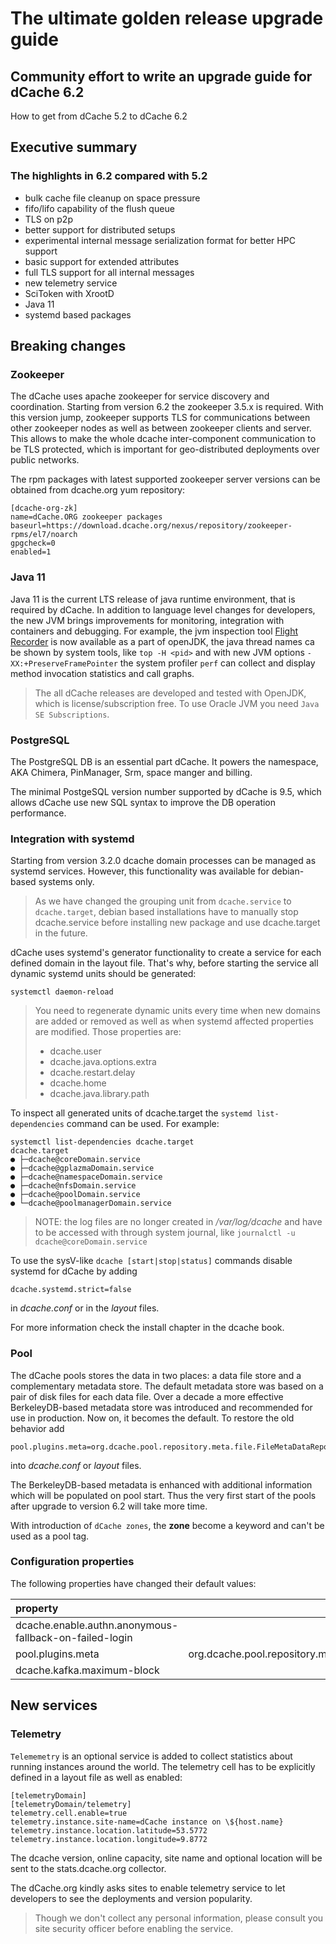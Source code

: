# The ultimate golden release upgrade guide

## Community effort to write an upgrade guide for dCache 6.2

How to get from dCache 5.2 to dCache 6.2

## Executive summary

### The highlights in 6.2 compared with 5.2

- bulk cache file cleanup on space pressure
- fifo/lifo capability of the flush queue
- TLS on p2p
- better support for distributed setups
- experimental internal message serialization format for better HPC support
- basic support for extended attributes
- full TLS support for all internal messages
- new telemetry service
- SciToken with XrootD
- Java 11
- systemd based packages

## Breaking changes

### Zookeeper

The dCache uses apache zookeeper for service discovery and coordination. Starting from version 6.2 the zookeeper 3.5.x is required. With this version jump, zookeeper supports TLS for communications between other zookeeper nodes as well as between zookeeper clients and server. This allows to make the whole dcache inter-component communication to be TLS protected, which is important for geo-distributed deployments over public networks.

The rpm packages with latest supported zookeeper server versions can be obtained from dcache.org yum repository:

```
[dcache-org-zk]
name=dCache.ORG zookeeper packages
baseurl=https://download.dcache.org/nexus/repository/zookeeper-rpms/el7/noarch
gpgcheck=0
enabled=1
```

### Java 11

Java 11 is the current LTS release of java runtime environment, that is required by dCache. In addition to language level changes for developers, the new JVM brings improvements for monitoring, integration with containers and debugging. For example, the jvm inspection tool [Flight Recorder](https://jdk.java.net/jmc/) is now available as a part of openJDK, the java thread names ca be shown by system tools, like `top -H <pid>` and with new JVM options `-XX:+PreserveFramePointer` the system profiler `perf` can collect and display method invocation statistics and call graphs.

>The all dCache releases are developed and tested with OpenJDK, which is license/subscription free. To use Oracle JVM you need `Java SE Subscriptions`.

### PostgreSQL

The PostgreSQL DB is an essential part dCache. It powers the namespace, AKA Chimera, PinManager, Srm, space manger and billing.

The minimal PostgeSQL version number supported by dCache is 9.5, which allows dCache use new SQL syntax to improve the DB operation performance.

### Integration with systemd

Starting from version 3.2.0 dcache domain processes can be managed as systemd services. However, this functionality was available for debian-based systems only.

> As we have changed the grouping unit from `dcache.service` to `dcache.target`, debian based installations have to manually stop dcache.service before installing new package and use dcache.target in the future.

dCache uses systemd's generator functionality to create a service for each defined domain in the layout file. That's why, before starting the service all dynamic systemd units should be generated:

```
systemctl daemon-reload
```

> You need to regenerate dynamic units every time when new domains are added or removed as well as when systemd affected properties are modified. Those properties are:
> - dcache.user
> - dcache.java.options.extra
> - dcache.restart.delay
> - dcache.home
> - dcache.java.library.path

To inspect all generated units of dcache.target the `systemd list-dependencies` command can be used. For example:

```
systemctl list-dependencies dcache.target
dcache.target
● ├─dcache@coreDomain.service
● ├─dcache@gplazmaDomain.service
● ├─dcache@namespaceDomain.service
● ├─dcache@nfsDomain.service
● ├─dcache@poolDomain.service
● └─dcache@poolmanagerDomain.service
```

> NOTE: the log files are no longer created in */var/log/dcache* and have to be accessed with through system journal, like `journalctl -u dcache@coreDomain.service`

To use the sysV-like `dcache [start|stop|status]` commands disable systemd for dCache by adding

```
dcache.systemd.strict=false
```
in *dcache.conf* or in the *layout* files.

For more information check the install chapter in the dcache book.

### Pool

The dCache pools stores the data in two places: a data file store and a complementary metadata store. The default metadata store was based on a pair of disk files for each data file. Over a decade a more effective BerkeleyDB-based metadata store was introduced and recommended for use in production. Now on, it becomes the default. To restore the old behavior add

```
pool.plugins.meta=org.dcache.pool.repository.meta.file.FileMetaDataRepository
```
into *dcache.conf* or *layout* files.

The BerkeleyDB-based metadata is enhanced with additional information which will be populated on pool start. Thus the very first start of the pools after upgrade to version 6.2 will take more time.

With introduction of `dCache zones`, the **zone** become a keyword and can't be used as a pool tag.

### Configuration properties

The following properties have changed their default values:

| property  | new value |
|:----------|-------:|
dcache.enable.authn.anonymous-fallback-on-failed-login | false
pool.plugins.meta | org.dcache.pool.repository.meta.db.BerkeleyDBMetaDataRepository
dcache.kafka.maximum-block | 60

## New services

### Telemetry

`Telememetry` is an optional service is added to collect statistics about running instances around the world. The telemetry cell has to be explicitly defined in a layout file as well as enabled:

```
[telemetryDomain]
[telemetryDomain/telemetry]
telemetry.cell.enable=true
telemetry.instance.site-name=dCache instance on \${host.name}
telemetry.instance.location.latitude=53.5772
telemetry.instance.location.longitude=9.8772
```

The dcache version, online capacity, site name and optional location will be sent to the stats.dcache.org collector.

The dCache.org kindly asks sites to enable telemetry service to let developers to see the deployments and version popularity.

> Though we don't collect any personal information, please consult you site security officer before enabling the service.
